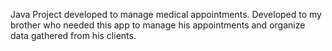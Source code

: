 Java Project developed to manage medical appointments. Developed to my brother who needed this app to manage his appointments and organize data gathered from his clients.

